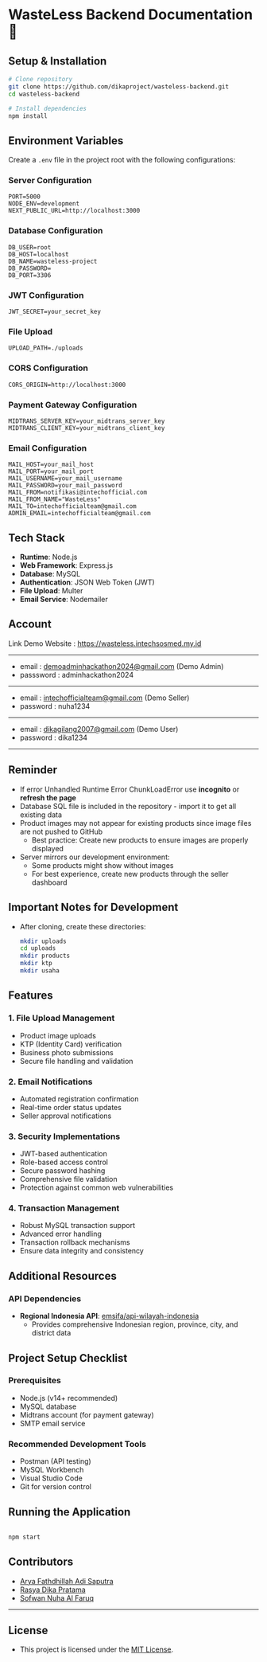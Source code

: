 # WasteLess Backend Documentation 🚀

## Setup & Installation

```bash
# Clone repository
git clone https://github.com/dikaproject/wasteless-backend.git
cd wasteless-backend

# Install dependencies
npm install
```

## Environment Variables

Create a `.env` file in the project root with the following configurations:

### Server Configuration
```
PORT=5000
NODE_ENV=development
NEXT_PUBLIC_URL=http://localhost:3000
```

### Database Configuration
```
DB_USER=root
DB_HOST=localhost
DB_NAME=wasteless-project
DB_PASSWORD=
DB_PORT=3306
```

### JWT Configuration
```
JWT_SECRET=your_secret_key
```

### File Upload
```
UPLOAD_PATH=./uploads
```

### CORS Configuration
```
CORS_ORIGIN=http://localhost:3000
```

### Payment Gateway Configuration
```
MIDTRANS_SERVER_KEY=your_midtrans_server_key
MIDTRANS_CLIENT_KEY=your_midtrans_client_key
```

### Email Configuration
```
MAIL_HOST=your_mail_host
MAIL_PORT=your_mail_port
MAIL_USERNAME=your_mail_username
MAIL_PASSWORD=your_mail_password
MAIL_FROM=notifikasi@intechofficial.com
MAIL_FROM_NAME="WasteLess"
MAIL_TO=intechofficialteam@gmail.com
ADMIN_EMAIL=intechofficialteam@gmail.com
```

## Tech Stack

- **Runtime**: Node.js
- **Web Framework**: Express.js
- **Database**: MySQL
- **Authentication**: JSON Web Token (JWT)
- **File Upload**: Multer
- **Email Service**: Nodemailer
  
## Account

Link Demo Website : https://wasteless.intechsosmed.my.id

---
- email : demoadminhackathon2024@gmail.com (Demo Admin)
- passsword : adminhackathon2024
---
- email : intechofficialteam@gmail.com (Demo Seller)
- password : nuha1234
---
- email : dikagilang2007@gmail.com (Demo User)
- password : dika1234

---

## Reminder 
- If error Unhandled Runtime Error ChunkLoadError use **incognito** or **refresh the page**
- Database SQL file is included in the repository - import it to get all existing data
- Product images may not appear for existing products since image files are not pushed to GitHub
  - Best practice: Create new products to ensure images are properly displayed
- Server mirrors our development environment:
  - Some products might show without images
  - For best experience, create new products through the seller dashboard

## Important Notes for Development
- After cloning, create these directories:
  ```bash
  mkdir uploads
  cd uploads
  mkdir products
  mkdir ktp
  mkdir usaha

## Features

### 1. File Upload Management
- Product image uploads
- KTP (Identity Card) verification
- Business photo submissions
- Secure file handling and validation

### 2. Email Notifications
- Automated registration confirmation
- Real-time order status updates
- Seller approval notifications

### 3. Security Implementations
- JWT-based authentication
- Role-based access control
- Secure password hashing
- Comprehensive file validation
- Protection against common web vulnerabilities

### 4. Transaction Management
- Robust MySQL transaction support
- Advanced error handling
- Transaction rollback mechanisms
- Ensure data integrity and consistency

## Additional Resources

### API Dependencies
- **Regional Indonesia API**: [emsifa/api-wilayah-indonesia](https://github.com/emsifa/api-wilayah-indonesia)
  - Provides comprehensive Indonesian region, province, city, and district data

## Project Setup Checklist

### Prerequisites
- Node.js (v14+ recommended)
- MySQL database
- Midtrans account (for payment gateway)
- SMTP email service

### Recommended Development Tools
- Postman (API testing)
- MySQL Workbench
- Visual Studio Code
- Git for version control

## Running the Application

```bash

npm start
```

## Contributors
- [Arya Fathdhillah Adi Saputra](https://github.com/afasarya)
- [Rasya Dika Pratama](https://github.com/dikaproject)
- [Sofwan Nuha Al Faruq](https://github.com/theonlyshannon)

---

## License
- This project is licensed under the [MIT License](LICENSE).